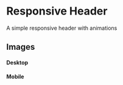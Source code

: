 # Responsive Header
A simple responsive header with animations
## Images

#### Desktop


#### Mobile